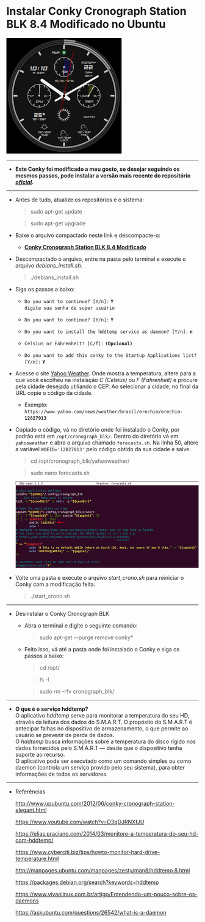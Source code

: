 Instalar Conky Cronograph Station BLK 8.4 Modificado no Ubuntu
===============================================

![](https://github.com/CristianAmbrosi/tutoriais/blob/master/images/conky-blk8.gif)

--------------------

- **Este Conky foi modificado a meu gosto, se desejar seguindo os mesmos passos, pode instalar a versão mais recente do repositório [*oficial*](https://github.com/drxspace/cronoconky).**

--------------------

- Antes de tudo, atualize os repositórios e o sistema:

	> sudo apt-get update

	> sudo apt-get upgrade

- Baixe o arquivo compactado neste link e descompacte-o:

	- [**Conky Cronograph Station BLK 8.4 Modificado**](/files/cronoconky-blk-8.0-modificado.tar.gz?raw=true)

- Descompactado o arquivo, entre na pasta pelo terminal e execute o arquivo *debians_install.sh*.

	> ./debians_install.sh

- Siga os passos a baixo:

	- `Do you want to continue? [Y/n]:` **`Y`**
	</br>`digite sua senha de super usuário`

	- `Do you want to continue? [Y/n]:` **`Y`**

	- `Do you want to install the hddtemp service as daemon? [Y/n]:` **`n`**

	- `Celsius or Fahrenheit? [C/f]:` **`(Opcional)`**

	- `Do you want to add this conky to the Startup Applications list? [Y/n]:` **`Y`**

- Acesse o site  [Yahoo Weather](https://www.yahoo.com/news/weather). Onde mostra a temperatura, altere para a que você escolheu na instalação *C (Celsius)* ou *F (Fahrenheit)* e procure pela cidade desejada utiliando o CEP. Ao selecionar a cidade, no final da URL copie o código da cidade.

	- Exemplo: `https://www.yahoo.com/news/weather/brazil/erechim/erechim-`**`12827913`**

- Copiado o código, vá no diretório onde foi instalado o Conky, por padrão está em `/opt/cronograph_blk/`. Dentro do diretório vá em `yahooweather` e abra o arquivo chamado `forecasts.sh`. Na linha 50, altere a variável `WOEID='12827913'` pelo código obtido da sua cidade e salve.

	> cd /opt/cronograph_blk/yahooweather/

	> sudo nano forecasts.sh

	![](https://github.com/CristianAmbrosi/tutoriais/blob/master/images/conky-forecasts.png)

- Volte uma pasta e execute o arquivo *start_crono.sh* para reiniciar o Conky com a modificação feita.

	> ./start_crono.sh

--------------------

- Desinstalar o Conky Cronograph BLK

	- Abra o terminal e digite o seguinte comando:

		> sudo apt-get --purge remove conky*

	- Feito isso, vá até a pasta onde foi instalado o Conky e siga os passos a baixo:

		> cd /opt/

		> ls -l

		> sudo rm -rfv cronograph_blk/

--------------------

- **O que é o serviço hddtemp?**</br>
O aplicativo *hddtemp* serve para monitorar a temperatura do seu HD, através da leitura dos dados do S.M.A.R.T. O propósito do S.M.A.R.T é antecipar falhas no dispositivo de armazenamento, o que permite ao usuário se prevenir de perda de dados.</br>
O *hddtemp* busca informações sobre a temperatura do disco rígido nos dados fornecidos pelo S.M.A.R.T — desde que o dispositivo tenha suporte ao recurso.</br>
O aplicativo pode ser executado como um comando simples ou como daemon (controla um serviço provido pelo seu sistema), para obter informações de todos os servidores.

--------------------

- Referências

	http://www.upubuntu.com/2012/06/conky-cronograph-station-elegant.html

	https://www.youtube.com/watch?v=D3qDJRNXfJU

	https://elias.praciano.com/2014/03/monitore-a-temperatura-do-seu-hd-com-hddtemp/

	https://www.cyberciti.biz/tips/howto-monitor-hard-drive-temperature.html

	http://manpages.ubuntu.com/manpages/zesty/man8/hddtemp.8.html

	https://packages.debian.org/search?keywords=hddtemp

	https://www.vivaolinux.com.br/artigo/Entendendo-um-pouco-sobre-os-daemons

	https://askubuntu.com/questions/26542/what-is-a-daemon

